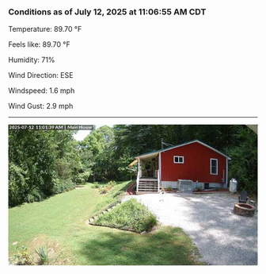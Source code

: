 ### Conditions as of July 12, 2025 at 11:06:55 AM CDT 

Temperature: 89.70 &deg;F

Feels like: 89.70 &deg;F

Humidity: 71%

Wind Direction: ESE

Windspeed: 1.6 mph

Wind Gust: 2.9 mph

---

<img src="./images/latest.jpeg"/>


